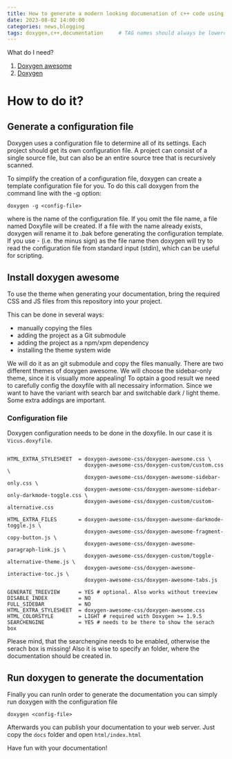 ```yaml
---
title: How to generate a modern looking documenation of c++ code using doxygen and doxygen awsome
date: 2023-08-02 14:00:00 
categories: news,blogging 
tags: doxygen,c++,documentation     # TAG names should always be lowercase
---
```


What do I need?
1. [Doxygen awesome](https://jothepro.github.io/doxygen-awesome-css/)
2. [Doxygen](https://www.doxygen.nl/index.html)

# How to do it?

## Generate a configuration file

Doxygen uses a configuration file to determine all of its settings. Each project should get its own configuration file. A project can consist of a single source file, but can also be an entire source tree that is recursively scanned.

To simplify the creation of a configuration file, doxygen can create a template configuration file for you. To do this call doxygen from the command line with the -g option:

```shell
doxygen -g <config-file>
```

where <config-file> is the name of the configuration file. If you omit the file name, a file named Doxyfile will be created. If a file with the name <config-file> already exists, doxygen will rename it to <config-file>.bak before generating the configuration template. If you use - (i.e. the minus sign) as the file name then doxygen will try to read the configuration file from standard input (stdin), which can be useful for scripting.

## Install doxygen awesome

To use the theme when generating your documentation, bring the required CSS and JS files from this repository into your project.

This can be done in several ways:
- manually copying the files
- adding the project as a Git submodule
- adding the project as a npm/xpm dependency
- installing the theme system wide

We will do it as an git submodule and copy the files manually. There are two different themes of doxygen awesome. We will choose the sidebar-only theme, since it is visually more appealing! To optain a good result we need to carefully config the doxyfile with all necessairy information. Since we want to have the variant with search bar and switchable dark / light theme. Some extra addings are important. 

### Configuration file

Doxygen configuration needs to be done in the doxyfile. In our case it is `Vicus.doxyfile`.

```

HTML_EXTRA_STYLESHEET  = doxygen-awesome-css/doxygen-awesome.css \
                         doxygen-awesome-css/doxygen-custom/custom.css \
                         doxygen-awesome-css/doxygen-awesome-sidebar-only.css \
                         doxygen-awesome-css/doxygen-awesome-sidebar-only-darkmode-toggle.css \
                         doxygen-awesome-css/doxygen-custom/custom-alternative.css

HTML_EXTRA_FILES       = doxygen-awesome-css/doxygen-awesome-darkmode-toggle.js \
                         doxygen-awesome-css/doxygen-awesome-fragment-copy-button.js \
                         doxygen-awesome-css/doxygen-awesome-paragraph-link.js \
                         doxygen-awesome-css/doxygen-custom/toggle-alternative-theme.js \
                         doxygen-awesome-css/doxygen-awesome-interactive-toc.js \
                         doxygen-awesome-css/doxygen-awesome-tabs.js

GENERATE_TREEVIEW      = YES # optional. Also works without treeview
DISABLE_INDEX          = NO
FULL_SIDEBAR           = NO
HTML_EXTRA_STYLESHEET  = doxygen-awesome-css/doxygen-awesome.css
HTML_COLORSTYLE        = LIGHT # required with Doxygen >= 1.9.5
SEARCHENGINE           = YES # needs to be there to show the serach box

```

Please mind, that the searchengine needs to be enabled, otherwise the serach box is missing! Also it is wise to specify an folder, where the documentation should be created in.

## Run doxygen to generate the documentation

Finally you can runIn order to generate the documentation you can simply run doxygen with the configuration file

```shell
doxygen <config-file>
```

Afterwards you can publish your documentation to your web server. Just copy the `docs` folder and open `html/index.html`

Have fun with your documentation!
